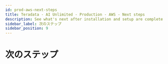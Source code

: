 ```yaml
---
id: prod-aws-next-steps
title: Teradata - AI Unlimited - Production - AWS - Next steps
description: See what's next after installation and setup are complete.
sidebar_label: 次のステップ
sidebar_position: 9
---
```


# 次のステップ
<!-- 
import MyPartial from '/docs/_partials/_next-steps.mdx';

<MyPartial />
-->